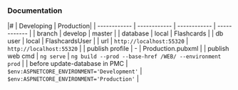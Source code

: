 ### Documentation

|#   | Developing | Production|
| ------------ | ------------ | ------------ | ------------ |
| branch | develop | master |
| database | local | Flashcards |
| db user | local | FlashcardsUser |
| url | `http://localhost:55320` | `http://localhost:55320` |
| publish profile | - | Production.pubxml |
| publish web cmd | `ng serve` | `ng build --prod --base-href /WEB/ --environment prod` |
| before update-database in PMC | `$env:ASPNETCORE_ENVIRONMENT='Development'` | `$env:ASPNETCORE_ENVIRONMENT='Production'` |
